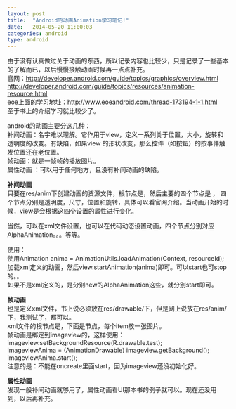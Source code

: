 ```yaml
---
layout: post
title:  "Android的动画Animation学习笔记!"
date:   2014-05-20 11:00:03
categories: android
type: android
---
```


由于没有认真做过关于动画的东西，所以记录内容也比较少，只是记录了一些基本的了解而已，以后慢慢接触动画时候再一点点补充。  
官网：http://developer.android.com/guide/topics/graphics/overview.html  
http://developer.android.com/guide/topics/resources/animation-resource.html  
eoe上面的学习地址：http://www.eoeandroid.com/thread-173194-1-1.html  
至于书上的介绍学习就比较少了。

android的动画主要分这几种：  
补间动画：名字难以理解。它作用于view，定义一系列关于位置，大小，旋转和透明度的改变。有缺陷，如果view
的形状改变，那么控件（如按钮）的按事件触发位置还在老位置。  
帧动画：就是一帧帧的播放图片。  
属性动画 ：可以用于任何地方，且没有补间动画的缺陷。

**补间动画**  
只要在res/anim下创建动画的资源文件，根节点是<set>，然后主要的四个节点是<alpha><scale> <translate> <rotate>，
四个节点分别是透明度，尺寸，位置和旋转，具体可以看官网介绍。当动画开始的时候，view是会根据这四个设置的属性进行变化。

当然，可以在xml文件设置，也可以在代码动态设置动画，四个节点分别对应AlphaAnimation。。。等等。  

使用：  
使用Animation anima = AnimationUtils.loadAnimation(Context, resourceId);加载xml定义的动画，然后view.startAnimation(anima)即可。可以start也可stop的。。  
如果不是xml定义的，是分别new的AlphaAnimation这些，就分别start即可。

**帧动画**  
也是定义xml文件，书上说必须放在res/drawable/下，但是网上说放在res/anim/下，我测试了，都可以。  
xml文件的根节点是<animation-list>，下面是<item>节点，每个item放一张图片。  
帧动画是绑定到imageview的，这样使用：  
imageview.setBackgroundResource(R.drawable.test);  
imageviewAnima = (AnimationDrawable) imageview.getBackground();  
imageviewAnima.start();  
注意的是：不能在oncreate里面start，因为imageview还没初始化好。

**属性动画**  
发现一般补间动画就够用了，属性动画看UI那本书的例子就可以。现在还没用到，以后再补充。  
